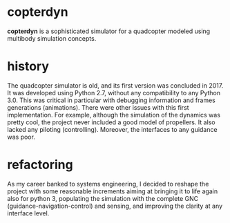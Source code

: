 # copterdyn

**copterdyn** is a sophisticated simulator for a quadcopter modeled using
multibody simulation concepts.

# history

The quadcopter simulator is old, and its first version was concluded in 2017.
It was developed using Python 2.7, without any compatibility to any Python
3.0. This was critical in particular with debugging information and frames
generations (animations).  There were other issues with this first
implementation. For example, although the simulation of the dynamics was pretty
cool, the project never included a good model of propellers. It also lacked any
piloting (controlling). Moreover, the interfaces to any guidance was poor.

# refactoring

As my career banked to systems engineering, I decided to reshape the project
with some reasonable increments aiming at bringing it to life again also for
python 3, populating the simulation with the complete GNC
(guidance-navigation-control) and sensing, and improving the clarity at any
interface level.

